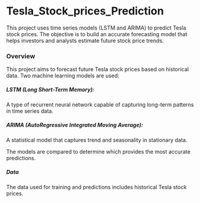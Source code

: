 # Tesla_Stock_prices_Prediction


This project uses time series models (LSTM and ARIMA) to predict Tesla stock prices. The objective is to build an accurate forecasting model that helps investors and analysts estimate future stock price trends.

### Overview
This project aims to forecast future Tesla stock prices based on historical data. Two machine learning models are used:

##### LSTM (Long Short-Term Memory):
A type of recurrent neural network capable of capturing long-term patterns in time series data.
##### ARIMA (AutoRegressive Integrated Moving Average):
A statistical model that captures trend and seasonality in stationary data.

The models are compared to determine which provides the most accurate predictions.

##### Data
The data used for training and predictions includes historical Tesla stock prices.
